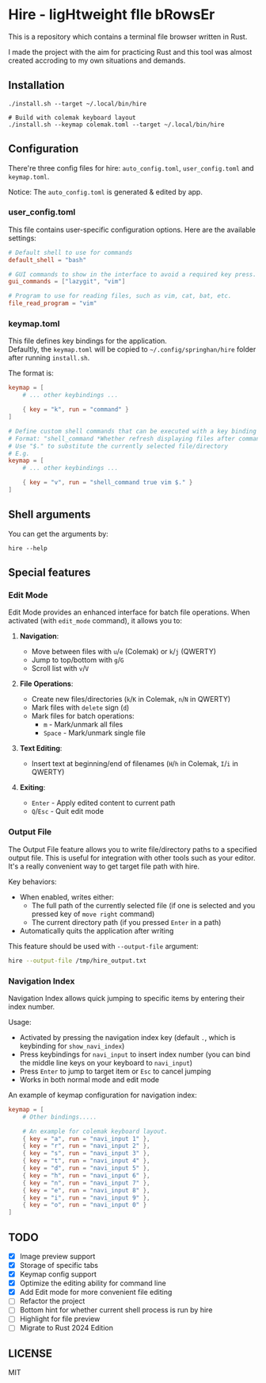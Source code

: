 # Hire - ligHtweight fIle bRowsEr

This is a repository which contains a terminal file browser written in Rust.

I made the project with the aim for practicing Rust and this tool was almost created accroding to my own situations and demands.

## Installation

```shell
./install.sh --target ~/.local/bin/hire

# Build with colemak keyboard layout
./install.sh --keymap colemak.toml --target ~/.local/bin/hire
```

## Configuration

There're three config files for hire: `auto_config.toml`, `user_config.toml` and `keymap.toml`.

Notice: The `auto_config.toml` is generated & edited by app.

### user_config.toml

This file contains user-specific configuration options. Here are the available settings:

```toml
# Default shell to use for commands
default_shell = "bash"

# GUI commands to show in the interface to avoid a required key press.
gui_commands = ["lazygit", "vim"]

# Program to use for reading files, such as vim, cat, bat, etc.
file_read_program = "vim"
```

### keymap.toml

This file defines key bindings for the application.  
Defaultly, the `keymap.toml` will be copied to `~/.config/springhan/hire` folder after running `install.sh`.

The format is:

```toml
keymap = [
    # ... other keybindings ...

    { key = "k", run = "command" }
]

# Define custom shell commands that can be executed with a key binding
# Format: "shell_command *Whether refresh displaying files after command* *command*"
# Use "$." to substitute the currently selected file/directory
# E.g.
keymap = [
    # ... other keybindings ...

    { key = "v", run = "shell_command true vim $." }
]
```

## Shell arguments

You can get the arguments by:

```shell
hire --help
```

## Special features

### Edit Mode

Edit Mode provides an enhanced interface for batch file operations. When activated (with `edit_mode` command), it allows you to:

1. **Navigation**:
   - Move between files with `u`/`e` (Colemak) or `k`/`j` (QWERTY)
   - Jump to top/bottom with `g`/`G`
   - Scroll list with `v`/`V`

2. **File Operations**:
   - Create new files/directories (`k`/`K` in Colemak, `n`/`N` in QWERTY)
   - Mark files with `delete` sign (`d`)
   - Mark files for batch operations:
     - `m` - Mark/unmark all files
     - `Space` - Mark/unmark single file

3. **Text Editing**:
   - Insert text at beginning/end of filenames (`H`/`h` in Colemak, `I`/`i` in QWERTY)

4. **Exiting**:
   - `Enter` - Apply edited content to current path
   - `Q`/`Esc` - Quit edit mode

### Output File

The Output File feature allows you to write file/directory paths to a specified output file. This is useful for integration with other tools such as your editor. It's a really convenient way to get target file path with hire.

Key behaviors:
- When enabled, writes either:
  - The full path of the currently selected file (if one is selected and you pressed key of `move right` command)
  - The current directory path (if you pressed `Enter` in a path)
- Automatically quits the application after writing

This feature should be used with `--output-file` argument:

```bash
hire --output-file /tmp/hire_output.txt
```

### Navigation Index

Navigation Index allows quick jumping to specific items by entering their index number. 

Usage:
- Activated by pressing the navigation index key (default `.`, which is keybinding for `show_navi_index`)
- Press keybindings for `navi_input` to insert index number (you can bind the middle line keys on your keyboard to `navi_input`)
- Press `Enter` to jump to target item or `Esc` to cancel jumping
- Works in both normal mode and edit mode

An example of keymap configuration for navigation index:

```toml
keymap = [
    # Other bindings.....

    # An example for colemak keyboard layout.
    { key = "a", run = "navi_input 1" },
    { key = "r", run = "navi_input 2" },
    { key = "s", run = "navi_input 3" },
    { key = "t", run = "navi_input 4" },
    { key = "d", run = "navi_input 5" },
    { key = "h", run = "navi_input 6" },
    { key = "n", run = "navi_input 7" },
    { key = "e", run = "navi_input 8" },
    { key = "i", run = "navi_input 9" },
    { key = "o", run = "navi_input 0" }
]
```

## TODO

- [x] Image preview support
- [x] Storage of specific tabs
- [x] Keymap config support
- [x] Optimize the editing ability for command line
- [x] Add Edit mode for more convenient file editing
- [ ] Refactor the project
- [ ] Bottom hint for whether current shell process is run by hire
- [ ] Highlight for file preview
- [ ] Migrate to Rust 2024 Edition

## LICENSE
MIT
